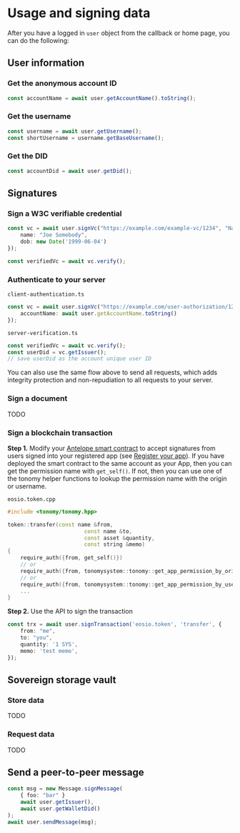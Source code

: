 # Usage and signing data

After you have a logged in `user` object from the callback or home page, you can do the following:

## User information

### Get the anonymous account ID

```typescript
const accountName = await user.getAccountName().toString();
```

### Get the username

```typescript
const username = await user.getUsername();
const shortUsername = username.getBaseUsername();
```

### Get the DID

```typescript
const accountDid = await user.getDid();
```

## Signatures

### Sign a W3C verifiable credential

```typescript
const vc = await user.signVc("https://example.com/example-vc/1234", "NameAndDob", {
    name: "Joe Somebody",
    dob: new Date('1999-06-04')
});

const verifiedVc = await vc.verify();
```

### Authenticate to your server

`client-authentication.ts`

```typescript
const vc = await user.signVc("https://example.com/user-authorization/1234", "UserAuth", {
    accountName: await user.getAccountName.toString()
});
```

`server-verification.ts`

```typescript
const verifiedVc = await vc.verify();
const userDid = vc.getIssuer();
// save userDid as the account unique user ID
```

You can also use the same flow above to send all requests, which adds integrity protection and non-repudiation to all requests to your server.

### Sign a document

TODO

### Sign a blockchain transaction

**Step 1.** Modify your [Antelope smart contract](../../guides/deploy/#antelope) to accept signatures from users signed into your registered app (see [Register your app](/cli/#register-a-tonomy-app)). If you have deployed the smart contract to the same account as your App, then you can get the permission name with `get_self()`. If not, then you can use one of the tonomy helper functions to lookup the permission name with the origin or username.

`eosio.token.cpp`

```c++
#include <tonomy/tonomy.hpp>

token::transfer(const name &from,
                        const name &to,
                        const asset &quantity,
                        const string &memo)
{
    require_auth({from, get_self()})
    // or
    require_auth({from, tonomysystem::tonomy::get_app_permission_by_origin("https://your-registered-app.com")});
    // or
    require_auth({from, tonomysystem::tonomy::get_app_permission_by_username("your-registered-app.app.demo.tonomy.id")});
    ...
}
```

**Step 2.** Use the API to sign the transaction

```typescript
const trx = await user.signTransaction('eosio.token', 'transfer', {
    from: "me",
    to: "you",
    quantity: '1 SYS',
    memo: 'test memo',
});
```

## Sovereign storage vault

### Store data

TODO

### Request data

TODO

## Send a peer-to-peer message

```typescript
const msg = new Message.signMessage(
    { foo: "bar" }
    await user.getIssuer(),
    await user.getWalletDid()
);
await user.sendMessage(msg);
```
